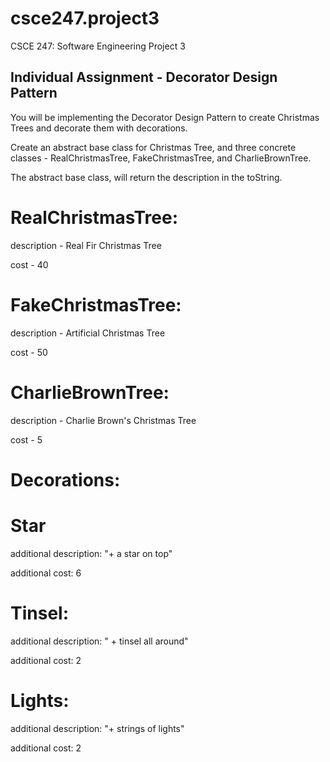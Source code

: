 # csce247.project3
CSCE 247: Software Engineering Project 3

## Individual Assignment - Decorator Design Pattern

You will be implementing the Decorator Design Pattern to create Christmas Trees and decorate them with decorations.

Create an abstract base class for Christmas Tree, and three concrete classes - RealChristmasTree, FakeChristmasTree, and CharlieBrownTree.

The abstract base class, will return the description in the toString.

# RealChristmasTree:

description - Real Fir Christmas Tree

cost - 40

# FakeChristmasTree:

description - Artificial Christmas Tree

cost - 50

# CharlieBrownTree:

description - Charlie Brown's Christmas Tree

cost - 5

# Decorations:

# Star

additional description: "+ a star on top"

additional cost: 6

# Tinsel:

additional description: " + tinsel all around"

additional cost: 2

# Lights:

additional description: "+ strings of lights"

additional cost: 2
